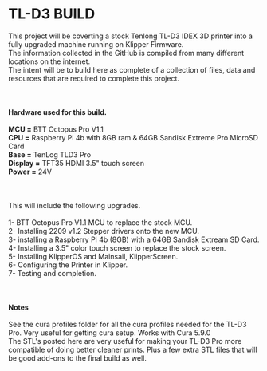 # TL-D3 BUILD

This project will be coverting a stock Tenlong TL-D3 IDEX 3D printer into a fully upgraded machine running on Klipper Firmware.<br>
The information collected in the GitHub is compiled from many different locations on the internet.<br>
The intent will be to build here as complete of a collection of files, data and resources that are required to complete this project.<br>
<br><br><br>
<b>Hardware used for this build.</b><br>
<br>
<b>MCU =</b> BTT Octopus Pro V1.1<br>
<b>CPU =</b> Raspberry Pi 4b with 8GB ram & 64GB Sandisk Extreme Pro MicroSD Card<br>
<b>Base =</b> TenLog TLD3 Pro<br>
<b>Display =</b> TFT35 HDMI 3.5" touch screen<br>
<b>Power =</b> 24V<br>
<br><br><br>
This will include the following upgrades.<br>
<br>
1- BTT Octopus Pro V1.1 MCU to replace the stock MCU.<br>
2- Installing 2209 v1.2 Stepper drivers onto the new MCU.<br>
3- installing a Raspberry Pi 4b (8GB) with a 64GB Sandisk Extream SD Card.<br>
4- Installing a 3.5" color touch screen to replace the stock screen.<br>
5- Installing KlipperOS and Mainsail, KlipperScreen.<br>
6- Configuring the Printer in Klipper.<br>
7- Testing and completion.<br>
<br><br><br>
<b>Notes</b><br>
<br>
See the cura profiles folder for all the cura profiles needed for the TL-D3 Pro. Very useful for getting cura setup. Works with Cura 5.9.0<br>
The STL's posted here are very useful for making your TL-D3 Pro more compatible of doing better cleaner prints. Plus a few extra STL files that will be good add-ons to the final build as well.<br>
<br>